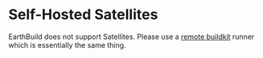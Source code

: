 # Self-Hosted Satellites

EarthBuild does not support Satellites. Please use a [remote buildkit](../../ci-integration/remote-buildkit.md) runner which is essentially the same thing.
